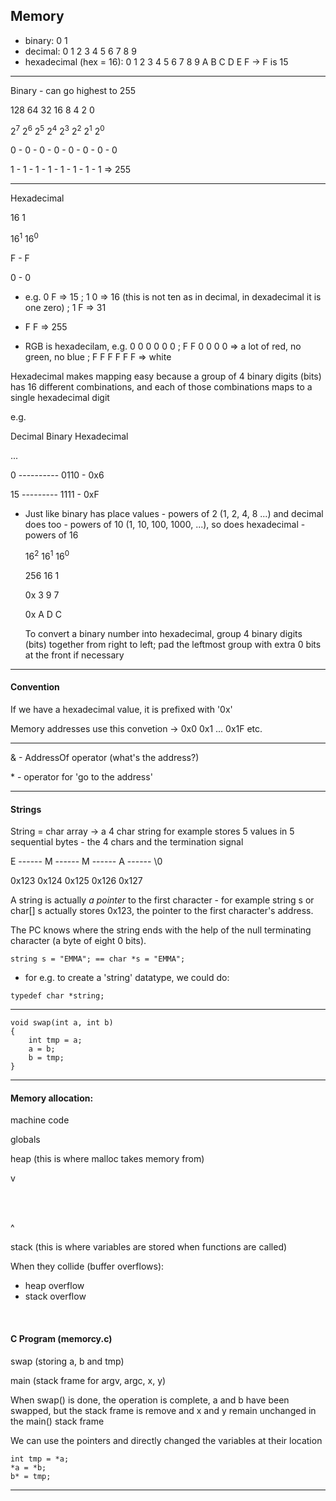 ## Memory

- binary: 0 1
- decimal: 0 1 2 3 4 5 6 7 8 9
- hexadecimal (hex = 16): 0 1 2 3 4 5 6 7 8 9 A B C D E F -> F is 15

---

Binary - can go highest to 255

128 64 32 16 8 4 2 0 

2<sup>7</sup> 2<sup>6</sup> 2<sup>5</sup> 2<sup>4</sup> 2<sup>3</sup> 2<sup>2</sup> 2<sup>1</sup> 2<sup>0</sup>

0 - 0 - 0 - 0 - 0 - 0 - 0 - 0

1 - 1 - 1 - 1 - 1 - 1 - 1 - 1 => 255

---
Hexadecimal

16 1 

16<sup>1</sup> 16<sup>0</sup>

F - F

0 - 0

- e.g.  0 F => 15 ; 1 0 => 16 (this is not ten as in decimal, in dexadecimal it is one zero) ; 1 F => 31

- F F => 255
- RGB is hexadecilam, e.g. 0 0 0 0 0 0 ; F F 0 0 0 0 => a lot of red, no green, no blue ; F F F F F F => white

Hexadecimal makes mapping easy because a group of 4 binary digits (bits) has 16 different combinations, and each of those combinations maps to a single hexadecimal digit

e.g.

Decimal  Binary  Hexadecimal

...

0 ---------- 0110 - 0x6

15 --------- 1111 - 0xF

- Just like binary has place values - powers of 2 (1, 2, 4, 8 ...) and decimal does too - powers of 10 (1, 10, 100, 1000, ...), so does hexadecimal - powers of 16

    16<sup>2</sup> 16<sup>1</sup> 16<sup>0</sup>

    256 16 1

    0x  3   9  7

    0x  A   D  C

    To convert a binary number into hexadecimal, group 4 binary digits (bits) together from right to left; pad the leftmost group with extra 0 bits at the front if necessary

---

#### Convention

If we have a hexadecimal value, it is prefixed with '0x'

Memory addresses use this convetion -> 0x0 0x1 ... 0x1F etc.

---

& - AddressOf operator (what's the address?)

\* - operator for 'go to the address'

---

#### Strings

String = char array -> a 4 char string for example stores 5 values in 5 sequential bytes - the 4 chars and the termination signal

E ------ M ------ M ------ A ------ \0

0x123 0x124 0x125 0x126 0x127

A string is actually <em>a pointer</em> to the first character - for example string s or char[] s actually stores 0x123, the pointer to the first character's address. 

The PC knows where the string ends with the help of the null terminating character (a byte of eight 0 bits).

```
string s = "EMMA"; == char *s = "EMMA";
```

- for e.g. to create a 'string' datatype, we could do:

 ```
 typedef char *string;
 ```

 ---

 ```
 void swap(int a, int b)
 {
     int tmp = a;
     a = b;
     b = tmp;
 }

```

---

#### Memory allocation:

machine code

globals

heap (this is where malloc takes memory from)

  v

<br>
<br>

  ^
  
stack (this is where variables are stored when functions are called)

When they collide (buffer overflows):
- heap overflow
- stack overflow

<br>

#### C Program (memorcy.c)


swap (storing a, b and tmp)

main (stack frame for argv, argc, x, y)


When swap() is done, the operation is complete, a and b have been swapped, but the stack frame is remove and x and y remain unchanged in the main() stack frame

We can use the pointers and directly changed the variables at their location

```
int tmp = *a;
*a = *b;
b* = tmp;
```

---
